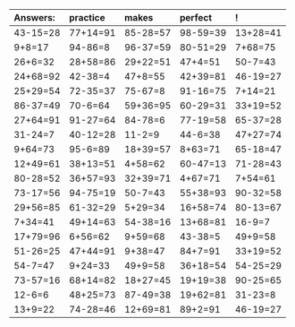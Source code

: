 | Answers: | practice | makes | perfect | ! |
| :--- | :--- | :--- | :--- | :--- |
| 43-15=28 | 77+14=91 | 85-28=57 | 98-59=39 | 13+28=41 | 
| 9+8=17 | 94-86=8 | 96-37=59 | 80-51=29 | 7+68=75 | 
| 26+6=32 | 28+58=86 | 29+22=51 | 47+4=51 | 50-7=43 | 
| 24+68=92 | 42-38=4 | 47+8=55 | 42+39=81 | 46-19=27 | 
| 25+29=54 | 72-35=37 | 75-67=8 | 91-16=75 | 7+14=21 | 
| 86-37=49 | 70-6=64 | 59+36=95 | 60-29=31 | 33+19=52 | 
| 27+64=91 | 91-27=64 | 84-78=6 | 77-19=58 | 65-37=28 | 
| 31-24=7 | 40-12=28 | 11-2=9 | 44-6=38 | 47+27=74 | 
| 9+64=73 | 95-6=89 | 18+39=57 | 8+63=71 | 65-18=47 | 
| 12+49=61 | 38+13=51 | 4+58=62 | 60-47=13 | 71-28=43 | 
| 80-28=52 | 36+57=93 | 32+39=71 | 4+67=71 | 7+54=61 | 
| 73-17=56 | 94-75=19 | 50-7=43 | 55+38=93 | 90-32=58 | 
| 29+56=85 | 61-32=29 | 5+29=34 | 16+58=74 | 80-13=67 | 
| 7+34=41 | 49+14=63 | 54-38=16 | 13+68=81 | 16-9=7 | 
| 17+79=96 | 6+56=62 | 9+59=68 | 43-38=5 | 49+9=58 | 
| 51-26=25 | 47+44=91 | 9+38=47 | 84+7=91 | 33+19=52 | 
| 54-7=47 | 9+24=33 | 49+9=58 | 36+18=54 | 54-25=29 | 
| 73-57=16 | 68+14=82 | 18+27=45 | 19+19=38 | 90-25=65 | 
| 12-6=6 | 48+25=73 | 87-49=38 | 19+62=81 | 31-23=8 | 
| 13+9=22 | 74-28=46 | 12+69=81 | 89+2=91 | 46-19=27 | 
